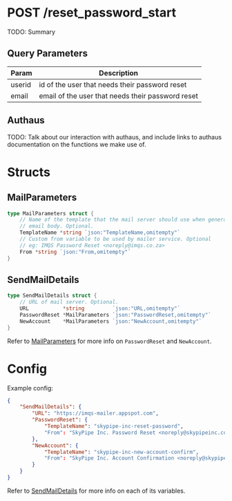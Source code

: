# POST /reset_password_start

TODO: Summary

## Query Parameters

| Param  | Description                                       |
|--------|---------------------------------------------------|
| userid | id of the user that needs their password reset    |
| email  | email of the user that needs their password reset |

## Authaus

TODO: Talk about our interaction with authaus, and include links to authaus
documentation on the functions we make use of.

# Structs

## MailParameters

```go
type MailParameters struct {
	// Name of the template that the mail server should use when generating the
	// email body. Optional.
	TemplateName *string `json:"TemplateName,omitempty"`
	// Custom from variable to be used by mailer service. Optional
	// eg: IMQS Password Reset <noreply@imqs.co.za>
	From *string `json:"From,omitempty"`
}
```

## SendMailDetails

```go
type SendMailDetails struct {
	// URL of mail server. Optional.
	URL           *string         `json:"URL,omitempty"`
	PasswordReset *MailParameters `json:"PasswordReset,omitempty"`
	NewAccount    *MailParameters `json:"NewAccount,omitempty"`
}
```

Refer to [MailParameters](#mailparameters) for more info on `PasswordReset` and
`NewAccount`.

# Config

Example config:
```json
{
	"SendMailDetails": {
		"URL": "https://imqs-mailer.appspot.com",
		"PasswordReset": {
			"TemplateName": "skypipe-inc-reset-password",							// See https://github.com/IMQS/imqs-mailer#api for more info on valid templates
			"From": "SkyPipe Inc. Password Reset <noreply@skypipeinc.com>"
		},
		"NewAccount": {
			"TemplateName": "skypipe-inc-new-account-confirm",						// See https://github.com/IMQS/imqs-mailer#api for more info on valid templates
			"From": "SkyPipe Inc. Account Confirmation <noreply@skypipeinc.com>"
		}
	}
}
```

Refer to [SendMailDetails](#sendmaildetails) for more info on each of its
variables.

